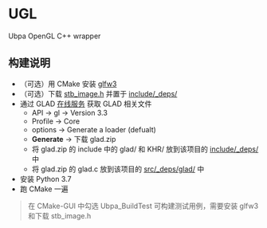 # UGL
Ubpa OpenGL C++ wrapper

## 构建说明

- （可选）用 CMake 安装 [glfw3](https://github.com/glfw/glfw) 
- （可选）下载 [stb_image.h](https://raw.githubusercontent.com/nothings/stb/master/stb_image.h) 并置于 [include/_deps/](include/_deps/) 
- 通过 GLAD [在线服务](http://glad.dav1d.de/) 获取 GLAD 相关文件
  - API -> gl -> Version 3.3
  - Profile -> Core
  - options -> Generate a loader (defualt)
  - **Generate** -> 下载 glad.zip
  - 将  glad.zip 的 include 中的 glad/ 和 KHR/ 放到该项目的 [include/_deps/](include/_deps/) 中
  - 将 glad.zip 的 glad.c 放到该项目的 [src/_deps/glad/](src/_deps/glad/) 中
- 安装 Python 3.7
- 跑 CMake 一遍

> 在 CMake-GUI 中勾选 Ubpa_BuildTest 可构建测试用例，需要安装 glfw3 和下载 stb_image.h

